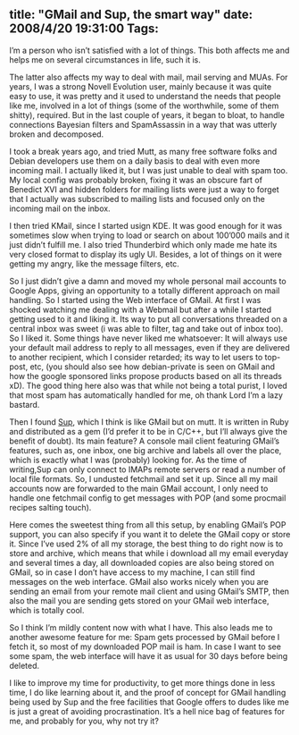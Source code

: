 title: "GMail and Sup, the smart way"
date: 2008/4/20 19:31:00
Tags: 
---
<p>I&#8217;m a person who isn&#8217;t satisfied with a lot of things. This both affects me and helps me on several circumstances in life, such it is.</p>
<p>The latter also affects my way to deal with mail, mail serving and MUAs. For years, I was a strong Novell Evolution user, mainly because it was quite easy to use, it was pretty and it used to understand the needs that people like me, involved in a lot of things (some of the worthwhile, some of them shitty), required. But in the last couple of years, it began to bloat, to handle connections Bayesian filters and SpamAssassin in a way that was utterly broken and decomposed.</p>
<p>I took a break years ago, and tried Mutt, as many free software folks and Debian developers use them on a daily basis to deal with even more incoming mail. I actually liked it, but I was just unable to deal with spam too. My local config was probably broken, fixing it was an obscure fart of Benedict XVI and hidden folders for mailing lists were just a way to forget that I actually was subscribed to mailing lists and focused only on the incoming mail on the inbox.</p>
<p>I then tried KMail, since I started usign KDE. It was good enough for it was sometimes slow when trying to load or search on about 100&#8217;000 mails and it just didn&#8217;t fulfill me. I also tried Thunderbird which only made me hate its very closed format to display its ugly UI. Besides, a lot of things on it were getting my angry, like the message filters, etc.</p>
<p>So I just didn&#8217;t give a damn and moved my whole personal mail accounts to Google Apps, giving an opportunity to a totally different approach on mail handling. So I started using the Web interface of GMail. At first I was shocked watching me dealing with a Webmail but after a while I started getting used to it and liking it. Its way to put all conversations threaded on a central inbox was sweet (i was able to filter, tag and take out of inbox too). So I liked it. Some things have never liked me whatsoever: It will always use your default mail address to reply to all messages, even if they are delivered to another recipient, which I consider retarded; its way to let users to top-post, etc, (you should also see how debian-private is seen on GMail and how the google sponsored links propose products based on all its threads xD). The good thing here also was that while not being a total purist, I loved that most spam has automatically handled for me, oh thank Lord I&#8217;m a lazy bastard. </p>
<p>Then I found <a href="http://sup.rubyforge.org" target="_blank">Sup</a>, which I think is like GMail but on mutt. It is written in Ruby and distributed as a gem (I&#8217;d prefer it to be in C/C++, but I&#8217;ll always give the benefit of doubt). Its main feature? A console mail client featuring GMail&#8217;s features, such as, one inbox, one big archive and labels all over the place, which is exactly what I was (probably) looking for. As the time of writing,Sup can only connect to IMAPs remote servers or read a number of local file formats. So, I undusted fetchmail and set it up. Since all my mail accounts now are forwarded to the main GMail account, I only need to handle one fetchmail config to get messages with POP (and some procmail recipes salting touch).</p>
<p>Here comes the sweetest thing from all this setup, by enabling GMail&#8217;s POP support, you can also specify if you want it to delete the GMail copy or store it. Since I&#8217;ve used 2% of all my storage, the best thing to do right now is to store and archive, which means that while i download all my email everyday and several times a day, all downloaded copies are also being stored on GMail, so in case I don&#8217;t have access to my machine, I can still find messages on the web interface. GMail also works nicely when you are sending an email from your remote mail client and using GMail&#8217;s SMTP, then also the mail you are sending gets stored on your GMail web interface, which is totally cool.</p>
<p>So I think I&#8217;m mildly content now with what I have. This also leads me to another awesome feature for me: Spam gets processed by GMail before I fetch it, so most of my downloaded POP mail is ham. In case I want to see some spam, the web interface will have it as usual for 30 days before being deleted.</p>
<p>I like to improve my time for productivity, to get more things done in less time, I do like learning about it, and the proof of concept for GMail handling being used by Sup and the free facilities that Google offers to dudes like me is just a great of avoiding procrastination. It&#8217;s a hell nice bag of features for me, and probably for you, why not try it?</p>
